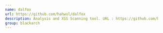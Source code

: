 ```yaml
---
name: dalfox
url: https://github.com/hahwul/dalfox
description: Analysis and XSS Scanning tool. URL : https://github.com/hahwul/dalfox Groups : blackarch blackarch-webapp blackarch-fuzzer
group: blackarch
---
```

